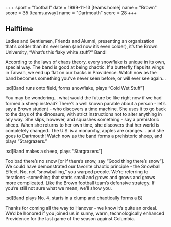 +++
sport = "football"
date = 1999-11-13
[teams.home]
name = "Brown"
score = 35
[teams.away]
name = "Dartmouth"
score = 28
+++

## Halftime

Ladies and Gentlemen, Friends and Alumni, presenting an organization that’s colder than it’s ever been (and now it’s even colder), it’s the Brown University, “What’s this flaky white stuff?” Band!

According to the laws of chaos theory, every snowflake is unique in its own, special way. The band is good at being chaotic. If a butterfly flaps its wings in Taiwan, we end up flat on our backs in Providence. Watch now as the band becomes something you’ve never seen before, or will ever see again...

:sd[Band runs onto field, forms snowflake, plays “Cold Wet Stuff”]

You may be wondering... what would the future be like right now if we had formed a sheep instead? There’s a well known parable about a person - let’s say a Brown student - who discovers a time machine. She uses it to go back to the days of the dinosaurs, with strict instructions not to alter anything in any way. She slips, however, and squashes something - say a prehistoric sheep. When she returns to her own time, she discovers that her world is completely changed. The U.S. is a monarchy, apples are oranges... and she goes to Dartmouth! Watch now as the band forms a prehistoric sheep, and plays “Stargrazers.”

:sd[Band makes a sheep, plays “Stargrazers”]

Too bad there’s no snow [or if there’s snow, say “Good thing there’s snow”]. We could have demonstrated our favorite chaotic principle - the Snowball Effect. No, not “snowballing,” you warped people. We’re referring to iterations -something that starts small and grows and grows and grows more complicated. Like the Brown football team’s defensive strategy. If you’re still not sure what we mean, we’ll show you.

:sd[Band plays No. 4, starts in a clump and chaotically forms a B]

Thanks for coming all the way to Hanover - we know it’s quite an ordeal. We’d be honored if you joined us in sunny, warm, technologically enhanced Providence for the last game of the season against Columbia.

